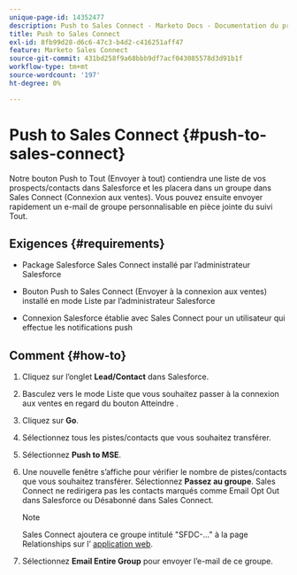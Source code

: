 ```yaml
---
unique-page-id: 14352477
description: Push to Sales Connect - Marketo Docs - Documentation du produit
title: Push to Sales Connect
exl-id: 8fb99d28-d6c6-47c3-b4d2-c416251aff47
feature: Marketo Sales Connect
source-git-commit: 431bd258f9a68bbb9df7acf043085578d3d91b1f
workflow-type: tm+mt
source-wordcount: '197'
ht-degree: 0%

---
```


# Push to Sales Connect {#push-to-sales-connect}

Notre bouton Push to Tout (Envoyer à tout) contiendra une liste de vos prospects/contacts dans Salesforce et les placera dans un groupe dans Sales Connect (Connexion aux ventes). Vous pouvez ensuite envoyer rapidement un e-mail de groupe personnalisable en pièce jointe du suivi Tout.

## Exigences {#requirements}

* Package Salesforce Sales Connect installé par l’administrateur Salesforce

* Bouton Push to Sales Connect (Envoyer à la connexion aux ventes) installé en mode Liste par l’administrateur Salesforce

* Connexion Salesforce établie avec Sales Connect pour un utilisateur qui effectue les notifications push

## Comment {#how-to}

1. Cliquez sur l’onglet **Lead/Contact** dans Salesforce.
1. Basculez vers le mode Liste que vous souhaitez passer à la connexion aux ventes en regard du bouton Atteindre .
1. Cliquez sur **Go**.
1. Sélectionnez tous les pistes/contacts que vous souhaitez transférer.
1. Sélectionnez **Push to MSE**.
1. Une nouvelle fenêtre s’affiche pour vérifier le nombre de pistes/contacts que vous souhaitez transférer. Sélectionnez **Passez au groupe**. Sales Connect ne redirigera pas les contacts marqués comme Email Opt Out dans Salesforce ou Désabonné dans Sales Connect.

   >[!NOTE]
   >
   >Sales Connect ajoutera ce groupe intitulé &quot;SFDC-...&quot; à la page Relationships sur l’ [application web](https://toutapp.com/login).

1. Sélectionnez **Email Entire Group** pour envoyer l’e-mail de ce groupe.
